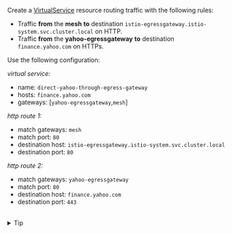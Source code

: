 Create a [VirtualService](https://istio.io/latest/docs/reference/config/networking/virtual-service/)
resource routing traffic with the following rules:
- Traffic **from** the **mesh** **to** destination `istio-egressgateway.istio-system.svc.cluster.local` on HTTP.
- Traffic **from** the **yahoo-egressgateway** **to** destination `finance.yahoo.com` on HTTPs.


Use the following configuration:

*virtual service:*
- name: `direct-yahoo-through-egress-gateway`
- hosts: `finance.yahoo.com`
- gateways: \[`yahoo-egressgateway`,`mesh`\]

*http route 1:*
- match gateways: `mesh`
- match port: `80`
- destination host: `istio-egressgateway.istio-system.svc.cluster.local`
- destination port: `80`

*http route 2:*
- match gateways: `yahoo-egressgateway`
- match port: `80`
- destination host: `finance.yahoo.com`
- destination port: `443`


<br>
<details><summary>Tip</summary>

```plain
apiVersion: networking.istio.io/v1alpha3
kind: VirtualService
metadata:
  name: // TODO
spec:
  hosts:
  - // TODO
  gateways:
  - // TODO
  - // TODO
  http:
  - match:
    - gateways:
      - // TODO
      port: // TODO
    route:
    - destination:
        host: // TODO
        subset: // TODO
        port:
          number: // TODO
  - match:
    - gateways:
      - // TODO
      port: // TODO
    route:
    - destination:
        host: // TODO
        port:
          number: // TODO
```{{copy}}
</details>

<br>
<details><summary>Solution</summary>

```plain
apiVersion: networking.istio.io/v1alpha3
kind: VirtualService
metadata:
  name: direct-yahoo-through-egress-gateway
spec:
  hosts:
  - finance.yahoo.com
  gateways:
  - yahoo-egressgateway
  - mesh
  http:
  - match:
    - gateways:
      - mesh
      port: 80
    route:
    - destination:
        host: istio-egressgateway.istio-system.svc.cluster.local
        port:
          number: 80
  - match:
    - gateways:
      - yahoo-egressgateway
      port: 80
    route:
    - destination:
        host: finance.yahoo.com
        port:
          number: 443
```{{copy}}
</details>